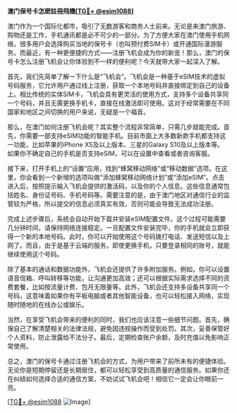 **澳门保号卡怎麽註冊飛機[[TG💪+ @esim1088](https://t.me/s/esim1088)]**

澳门作为一个国际化都市，吸引了无数游客和商务人士前来。无论是来澳门旅游、购物还是工作，手机通讯都是必不可少的一部分。为了方便大家在澳门使用手机网络，很多用户会选择购买当地的保号卡（也叫预付费SIM卡）或开通国际漫游服务。而最近，有一种更便捷的方式——注册飞机会成为你的新宠！那么，澳门的保号卡怎么注册飞机会让你体验到不一样的便利呢？今天就带大家一起深入了解。

首先，我们先简单了解一下什么是“飞机会”。飞机会是一种基于eSIM技术的虚拟号码服务，它允许用户通过线上注册，获取一个本地号码并直接绑定到自己的设备上。相比传统的实体SIM卡，飞机会具有更灵活的使用方式，支持多个设备共享同一个号码，并且无需更换手机卡，直接在线激活即可使用。这对于经常需要在不同国家和地区之间切换的用户来说，无疑是一个福音。

那么，在澳门如何注册飞机会呢？其实整个流程非常简单，只需几步就能完成。首先，你需要一部支持eSIM功能的智能手机。目前市面上大多数新款手机都支持这一功能，比如苹果的iPhone XS及以上版本、三星的Galaxy S10及以上版本等。如果你不确定自己的手机是否支持eSIM，可以在设置中查看或者咨询客服。

接下来，打开手机上的“设置”应用，找到“蜂窝移动网络”或“移动数据”选项。在这里，你会看到一个新增的选项叫做“添加蜂窝移动网络计划”或“添加eSIM”。点击进入后，按照提示输入飞机会提供的激活码，以及你的个人信息。这些信息通常包括姓名、身份证号码、手机号码等。需要注意的是，由于澳门地区对通信行业的监管较为严格，所以提交的信息必须真实有效，否则可能会导致无法成功注册。

完成上述步骤后，系统会自动开始下载并安装eSIM配置文件。这个过程可能需要几分钟时间，请保持网络连接稳定。一旦配置文件安装完毕，你的手机就会立即获得一个新的本地号码。此时，你可以开始使用这个号码拨打电话、发送短信以及上网了。而且，由于是基于云端的服务，即使更换手机，只要登录相同的账号，就能继续使用这个号码。

除了基本的通话和数据功能外，飞机会还提供了许多附加服务。例如，你可以设置语音信箱、呼叫转移等功能，让沟通更加高效；还可以根据实际需求选择不同的资费套餐，比如按流量计费、包月无限量等。此外，飞机会还支持多设备共享同一个号码，这意味着如果你有平板电脑或者其他智能设备，也可以轻松接入网络，实现随时随地的在线办公或娱乐。

当然，在享受飞机会带来的便利的同时，我们也应该注意一些细节问题。首先，确保自己了解清楚相关的法律法规，避免因违规操作而受到处罚。其次，妥善保管好个人资料，防止泄露给不法分子。最后，定期检查账户余额，及时充值以免影响正常使用。

总之，澳门的保号卡通过注册飞机会的方式，为用户带来了前所未有的便捷体验。无论你是短期停留还是长期居住，都可以轻松享受到高质量的通信服务。如果你还在纠结如何选择合适的通信方案，不妨试试飞机会吧！相信它一定会让你眼前一亮。

[[TG💪+ @esim1088](https://t.me/s/esim1088) ![Image](https://i.postimg.cc/4NQfJmqS/Snipaste-2025-05-13-00-14-12.png)]